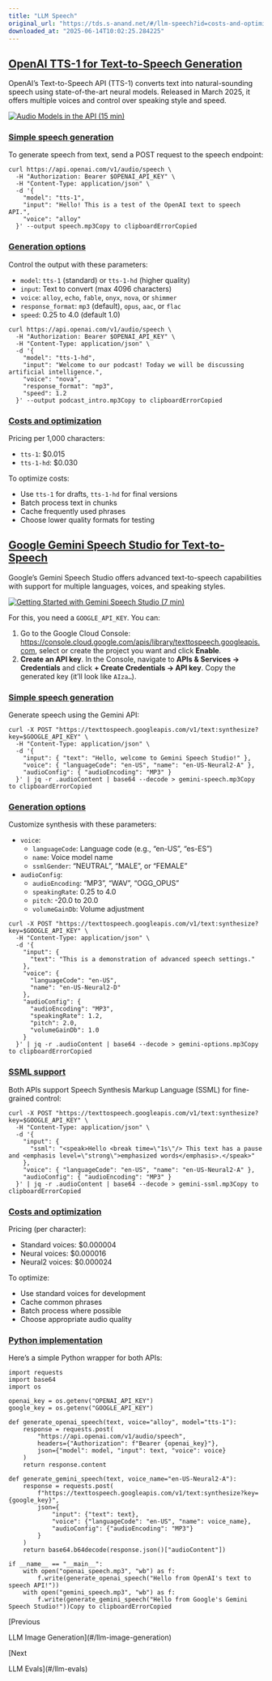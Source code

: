 ```yaml
---
title: "LLM Speech"
original_url: "https://tds.s-anand.net/#/llm-speech?id=costs-and-optimization"
downloaded_at: "2025-06-14T10:02:25.284225"
---
```


[OpenAI TTS-1 for Text-to-Speech Generation](#/llm-speech?id=openai-tts-1-for-text-to-speech-generation)
--------------------------------------------------------------------------------------------------------

OpenAI’s Text-to-Speech API (TTS-1) converts text into natural-sounding speech using state-of-the-art neural models. Released in March 2025, it offers multiple voices and control over speaking style and speed.

[![Audio Models in the API (15 min)](https://i.ytimg.com/vi_webp/lXb0L16ISAc/sddefault.webp)](https://youtu.be/lXb0L16ISAc)

### [Simple speech generation](#/llm-speech?id=simple-speech-generation)

To generate speech from text, send a POST request to the speech endpoint:

```
curl https://api.openai.com/v1/audio/speech \
  -H "Authorization: Bearer $OPENAI_API_KEY" \
  -H "Content-Type: application/json" \
  -d '{
    "model": "tts-1",
    "input": "Hello! This is a test of the OpenAI text to speech API.",
    "voice": "alloy"
  }' --output speech.mp3Copy to clipboardErrorCopied
```

### [Generation options](#/llm-speech?id=generation-options)

Control the output with these parameters:

* `model`: `tts-1` (standard) or `tts-1-hd` (higher quality)
* `input`: Text to convert (max 4096 characters)
* `voice`: `alloy`, `echo`, `fable`, `onyx`, `nova`, or `shimmer`
* `response_format`: `mp3` (default), `opus`, `aac`, or `flac`
* `speed`: 0.25 to 4.0 (default 1.0)

```
curl https://api.openai.com/v1/audio/speech \
  -H "Authorization: Bearer $OPENAI_API_KEY" \
  -H "Content-Type: application/json" \
  -d '{
    "model": "tts-1-hd",
    "input": "Welcome to our podcast! Today we will be discussing artificial intelligence.",
    "voice": "nova",
    "response_format": "mp3",
    "speed": 1.2
  }' --output podcast_intro.mp3Copy to clipboardErrorCopied
```

### [Costs and optimization](#/llm-speech?id=costs-and-optimization)

Pricing per 1,000 characters:

* `tts-1`: $0.015
* `tts-1-hd`: $0.030

To optimize costs:

* Use `tts-1` for drafts, `tts-1-hd` for final versions
* Batch process text in chunks
* Cache frequently used phrases
* Choose lower quality formats for testing

[Google Gemini Speech Studio for Text-to-Speech](#/llm-speech?id=google-gemini-speech-studio-for-text-to-speech)
----------------------------------------------------------------------------------------------------------------

Google’s Gemini Speech Studio offers advanced text-to-speech capabilities with support for multiple languages, voices, and speaking styles.

[![Getting Started with Gemini Speech Studio (7 min)](https://i.ytimg.com/vi_webp/Rx8PmBo9vfI/sddefault.webp)](https://youtu.be/Rx8PmBo9vfI)

For this, you need a `GOOGLE_API_KEY`. You can:

1. Go to the Google Cloud Console: <https://console.cloud.google.com/apis/library/texttospeech.googleapis.com>, select or create the project you want and click **Enable**.
2. **Create an API key**. In the Console, navigate to **APIs & Services → Credentials** and click **+ Create Credentials → API key**. Copy the generated key (it’ll look like `AIza…`).

### [Simple speech generation](#/llm-speech?id=simple-speech-generation-1)

Generate speech using the Gemini API:

```
curl -X POST "https://texttospeech.googleapis.com/v1/text:synthesize?key=$GOOGLE_API_KEY" \
  -H "Content-Type: application/json" \
  -d '{
    "input": { "text": "Hello, welcome to Gemini Speech Studio!" },
    "voice": { "languageCode": "en-US", "name": "en-US-Neural2-A" },
    "audioConfig": { "audioEncoding": "MP3" }
  }' | jq -r .audioContent | base64 --decode > gemini-speech.mp3Copy to clipboardErrorCopied
```

### [Generation options](#/llm-speech?id=generation-options-1)

Customize synthesis with these parameters:

* `voice`:
  + `languageCode`: Language code (e.g., “en-US”, “es-ES”)
  + `name`: Voice model name
  + `ssmlGender`: “NEUTRAL”, “MALE”, or “FEMALE”
* `audioConfig`:
  + `audioEncoding`: “MP3”, “WAV”, “OGG\_OPUS”
  + `speakingRate`: 0.25 to 4.0
  + `pitch`: -20.0 to 20.0
  + `volumeGainDb`: Volume adjustment

```
curl -X POST "https://texttospeech.googleapis.com/v1/text:synthesize?key=$GOOGLE_API_KEY" \
  -H "Content-Type: application/json" \
  -d '{
    "input": {
      "text": "This is a demonstration of advanced speech settings."
    },
    "voice": {
      "languageCode": "en-US",
      "name": "en-US-Neural2-D"
    },
    "audioConfig": {
      "audioEncoding": "MP3",
      "speakingRate": 1.2,
      "pitch": 2.0,
      "volumeGainDb": 1.0
    }
  }' | jq -r .audioContent | base64 --decode > gemini-options.mp3Copy to clipboardErrorCopied
```

### [SSML support](#/llm-speech?id=ssml-support)

Both APIs support Speech Synthesis Markup Language (SSML) for fine-grained control:

```
curl -X POST "https://texttospeech.googleapis.com/v1/text:synthesize?key=$GOOGLE_API_KEY" \
  -H "Content-Type: application/json" \
  -d '{
    "input": {
      "ssml": "<speak>Hello <break time=\"1s\"/> This text has a pause and <emphasis level=\"strong\">emphasized words</emphasis>.</speak>"
    },
    "voice": { "languageCode": "en-US", "name": "en-US-Neural2-A" },
    "audioConfig": { "audioEncoding": "MP3" }
  }' | jq -r .audioContent | base64 --decode > gemini-ssml.mp3Copy to clipboardErrorCopied
```

### [Costs and optimization](#/llm-speech?id=costs-and-optimization-1)

Pricing (per character):

* Standard voices: $0.000004
* Neural voices: $0.000016
* Neural2 voices: $0.000024

To optimize:

* Use standard voices for development
* Cache common phrases
* Batch process where possible
* Choose appropriate audio quality

### [Python implementation](#/llm-speech?id=python-implementation)

Here’s a simple Python wrapper for both APIs:

```
import requests
import base64
import os

openai_key = os.getenv("OPENAI_API_KEY")
google_key = os.getenv("GOOGLE_API_KEY")

def generate_openai_speech(text, voice="alloy", model="tts-1"):
    response = requests.post(
        "https://api.openai.com/v1/audio/speech",
        headers={"Authorization": f"Bearer {openai_key}"},
        json={"model": model, "input": text, "voice": voice}
    )
    return response.content

def generate_gemini_speech(text, voice_name="en-US-Neural2-A"):
    response = requests.post(
        f"https://texttospeech.googleapis.com/v1/text:synthesize?key={google_key}",
        json={
            "input": {"text": text},
            "voice": {"languageCode": "en-US", "name": voice_name},
            "audioConfig": {"audioEncoding": "MP3"}
        }
    )
    return base64.b64decode(response.json()["audioContent"])

if __name__ == "__main__":
    with open("openai_speech.mp3", "wb") as f:
        f.write(generate_openai_speech("Hello from OpenAI's text to speech API!"))
    with open("gemini_speech.mp3", "wb") as f:
        f.write(generate_gemini_speech("Hello from Google's Gemini Speech Studio!"))Copy to clipboardErrorCopied
```

[Previous

LLM Image Generation](#/llm-image-generation)

[Next

LLM Evals](#/llm-evals)